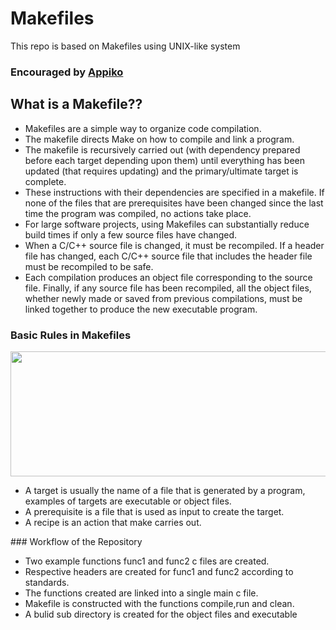 # Makefiles
This repo is based on Makefiles using UNIX-like system
### Encouraged by  <a href="https://appiko.org/">Appiko</a>

## What is a Makefile??
<ul>
  <li>Makefiles are a simple way to organize code compilation.</li>
 <li> The makefile directs Make on how to compile and link a program.</li>
 <li> The makefile is recursively carried out (with dependency prepared before each target depending upon them) until everything has been updated (that requires updating) and the primary/ultimate target is complete.</li>
<li>These instructions with their dependencies are specified in a makefile. If none of the files that are prerequisites have been changed since the last time the program was compiled, no actions take place. </li>
<li> For large software projects, using Makefiles can substantially reduce build times if only a few source files have changed.</li>
<li> When a C/C++ source file is changed, it must be recompiled. If a header file has changed, each C/C++ source file that includes the header file must be recompiled to be safe.</li> 
<li> Each compilation produces an object file corresponding to the source file. Finally, if any source file has been recompiled, all the object files, whether newly made or saved from previous compilations, must be linked together to produce the new executable program.</li>
  </ul>
  
  ### Basic Rules in Makefiles
  <img src="images/1.JPG" width="800" height="200"> <br/>
  <ul>
  <li>A target is usually the name of a file that is generated by a program, examples of targets are executable or object files.</li>
  <li>A prerequisite is a file that is used as input to create the target.</li>
  <li>A recipe is an action that make carries out. </li>
  </ul>
  ### Workflow of the Repository
  <ul>
  <li>Two example functions func1 and func2 c files are created.</li>
  <li>Respective headers are created for func1 and func2 according to standards.</li>
  <li>The functions created are linked into a single main c file. </li>
  <li>Makefile is constructed with the functions compile,run and clean. </li>
  <li>A bulid sub directory is created for the object files and executable </li>
  </ul>
